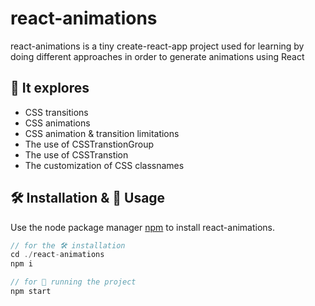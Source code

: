 # react-animations

react-animations is a tiny create-react-app project used for learning by doing different approaches in order to generate animations using React


## 🔎 It explores
- CSS transitions
- CSS animations
- CSS animation & transition limitations
- The use of CSSTranstionGroup
- The use of CSSTranstion
- The customization of CSS classnames


## 🛠 Installation & 🚀 Usage

Use the node package manager [npm](https://npmjs.com/) to install react-animations.

```javascript
// for the 🛠 installation
cd ./react-animations
npm i

// for 🚀 running the project
npm start
```